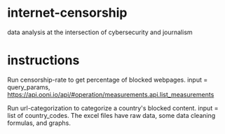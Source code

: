 # internet-censorship
data analysis at the intersection of cybersecurity and journalism
# instructions
Run censorship-rate to get percentage of blocked webpages. input = query_params, https://api.ooni.io/api/#operation/measurements.api.list_measurements

Run url-categorization to categorize a country's blocked content. input = list of country_codes. 
The excel files have raw data, some data cleaning formulas, and graphs. 
